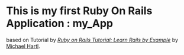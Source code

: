 # This is my first Ruby On Rails Application : my_App
based on Tutorial by 
[*Ruby on Rails Tutorial: Learn Rails by Example*](http://railstutorial.org/)
by [Michael Hartl](http://michaelhartl.com/).